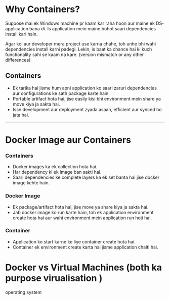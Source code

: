 # Why Containers?

Suppose mai ek Windows machine pr kaam kar raha hoon aur maine ek DS-application bana di. Is application mein maine bohot saari dependencies install kari hain.

Agar koi aur developer mera project use karna chahe, toh unhe bhi wahi dependencies install karni padegi. Lekin, is baat ka chance hai ki kuch functionality sahi se kaam na kare. (version mismatch or any other differences)

## Containers
- Ek tarika hai jisme hum apni application ko saari zaruri dependencies aur configurations ke sath package karte hain.
- Portable artifact hota hai, jise easily kisi bhi environment mein share ya move kiya ja sakta hai.
- Isse development aur deployment zyada asaan, efficient aur synced ho jata hai.

---

# Docker Image aur Containers

### Containers
- Docker images ka ek collection hota hai.
- Har dependency ki ek image ban sakti hai.
- Saari dependencies ke complete layers ka ek set banta hai jise docker image kehte hain.

### Docker Image
- Ek package/artifact hota hai, jise move ya share kiya ja sakta hai.
- Jab docker image ko run karte hain, toh ek application environment create hota hai aur wahi environment mein application run hoti hai.

### Container
- Application ko start karne ke liye container create hota hai.
- Container ek environment create karta hai jisme application chalti hai.


# Docker vs Virtual Machines (both ka purpose virualisation )

operating system
